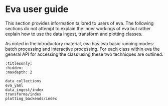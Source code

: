 # Eva user guide

This section provides information tailored to users of eva. The following sections do not attempt to explain the inner workings of eva but rather explain how to use the data ingest, transform and plotting classes.

As noted in the introductory material, eva has two basic running modes: batch processing and interactive processing. For each class within eva the general API for accessing the class using these two techniques are outlined.


```{toctree}
:titlesonly:
:hidden:
:maxdepth: 2

data_collections
eva_yaml
data_ingest/index
transforms/index
plotting_backends/index
```
